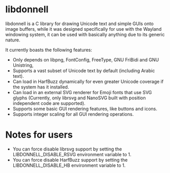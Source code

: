 # libdonnell
libdonnell is a C library for drawing Unicode text and simple GUIs onto image buffers, while it was designed specifically for use with the Wayland windowing system, it can be used with basically anything due to its generic nature.

It currently boasts the following features: 
- Only depends on libpng, FontConfig, FreeType, GNU FriBidi and GNU Unistring,
- Supports a vast subset of Unicode text by default (including Arabic text).
- Can load in HarfBuzz dynamically for even greater Unicode coverage if the system has it installed.
- Can load in an external SVG renderer for Emoji fonts that use SVG glyphs (Currently, only librsvg and NanoSVG built with position independent code are supported).
- Supports some basic GUI rendering features, like buttons and icons.
- Supports integer scaling for all GUI rendering operations.

# Notes for users
- You can force disable librsvg support by setting the LIBDONNELL_DISABLE_RSVG environment variable to 1.
- You can force disable HarfBuzz support by setting the LIBDONNELL_DISABLE_HB environment variable to 1.
